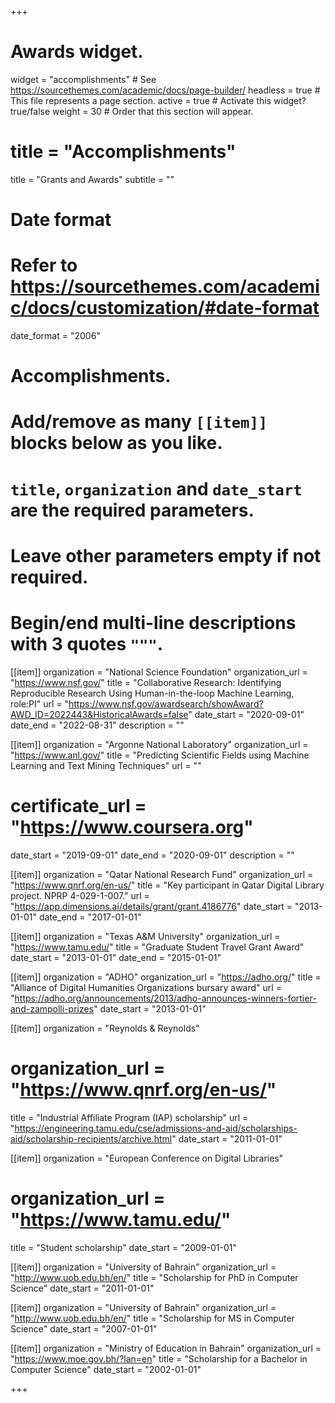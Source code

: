 +++
# Awards widget.
widget = "accomplishments"  # See https://sourcethemes.com/academic/docs/page-builder/
headless = true  # This file represents a page section.
active = true  # Activate this widget? true/false
weight = 30  # Order that this section will appear.

# title = "Accomplish&shy;ments"
title = "Grants and Awards"
subtitle = ""

# Date format
#   Refer to https://sourcethemes.com/academic/docs/customization/#date-format
 date_format = "2006"

# Accomplishments.
#   Add/remove as many `[[item]]` blocks below as you like.
#   `title`, `organization` and `date_start` are the required parameters.
#   Leave other parameters empty if not required.
#   Begin/end multi-line descriptions with 3 quotes `"""`.


[[item]]
  organization = "National Science Foundation"
  organization_url = "https://www.nsf.gov/"
  title = "Collaborative Research: Identifying Reproducible Research Using Human-in-the-loop Machine Learning, role:PI"
  url = "https://www.nsf.gov/awardsearch/showAward?AWD_ID=2022443&HistoricalAwards=false"
  date_start = "2020-09-01"
  date_end = "2022-08-31"
  description = ""  


[[item]]
  organization = "Argonne National Laboratory"
  organization_url = "https://www.anl.gov/"
  title = "Predicting Scientific Fields using Machine Learning and Text Mining Techniques"
  url = ""
  # certificate_url = "https://www.coursera.org"
  date_start = "2019-09-01"
  date_end = "2020-09-01"
  description = ""  


[[item]]
  organization = "Qatar National Research Fund"
  organization_url = "https://www.qnrf.org/en-us/"
  title = "Key participant in Qatar Digital Library project. NPRP 4-029-1-007."
  url = "https://app.dimensions.ai/details/grant/grant.4186776"
  date_start = "2013-01-01"
  date_end = "2017-01-01"

 [[item]]
   organization = "Texas A&M University"
   organization_url = "https://www.tamu.edu/"
   title = "Graduate Student Travel Grant Award"
   date_start = "2013-01-01"
   date_end = "2015-01-01"

[[item]]
  organization = "ADHO"
  organization_url = "https://adho.org/"
  title = "Alliance of Digital Humanities Organizations bursary award"
  url = "https://adho.org/announcements/2013/adho-announces-winners-fortier-and-zampolli-prizes"
  date_start = "2013-01-01"


[[item]]
  organization = "Reynolds & Reynolds"
# organization_url = "https://www.qnrf.org/en-us/"
  title = "Industrial Affiliate Program (IAP) scholarship"
  url = "https://engineering.tamu.edu/cse/admissions-and-aid/scholarships-aid/scholarship-recipients/archive.html"
  date_start = "2011-01-01"



 [[item]]
   organization = "European Conference on Digital Libraries"
  # organization_url = "https://www.tamu.edu/"
   title = "Student scholarship"
   date_start = "2009-01-01"


 [[item]]
   organization = "University of Bahrain"
   organization_url = "http://www.uob.edu.bh/en/"
   title = "Scholarship for PhD in Computer Science"
  date_start = "2011-01-01"


 [[item]]
   organization = "University of Bahrain"
   organization_url = "http://www.uob.edu.bh/en/"
   title = "Scholarship for MS in Computer Science"
  date_start = "2007-01-01"

  [[item]]
    organization = "Ministry of Education in Bahrain"
   organization_url = "https://www.moe.gov.bh/?lan=en"
    title = "Scholarship for a Bachelor in Computer Science"
    date_start = "2002-01-01"



+++
